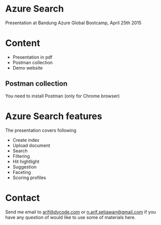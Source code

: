 
# Azure Search

Presentation at Bandung Azure Global Bootcamp, April 25th 2015 

# Content

* Presentation in pdf
* Postman collection
* Demo website

## Postman collection

You need to install Postman (only for Chrome browser)

# Azure Search features

The presentation covers following

* Create index
* Upload document
* Search
* Filtering
* Hit hightlight
* Suggestion
* Faceting
* Scoring profiles

# Contact

Send me email to arif@dycode.com or n.arif.setiawan@gmail.com if you have any question of would like to use some of materials here.
